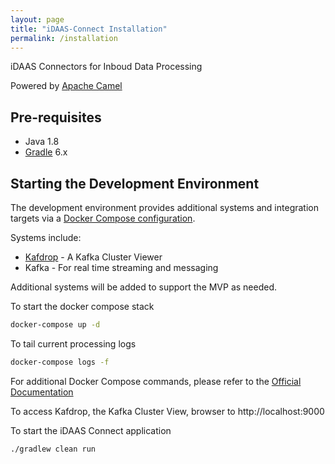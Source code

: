 ```yaml
---
layout: page
title: "iDAAS-Connect Installation"
permalink: /installation
---
```


iDAAS Connectors for Inboud Data Processing

Powered by [Apache Camel](https://camel.apache.org/)

## Pre-requisites
- Java 1.8
- [Gradle](https://gradle.org/) 6.x

## Starting the Development Environment
The development environment provides additional systems and integration targets via a [Docker Compose configuration](docker-compose.yml).

Systems include:
- [Kafdrop](https://github.com/obsidiandynamics/kafdrop) - A Kafka Cluster Viewer
- Kafka - For real time streaming and messaging

Additional systems will be added to support the MVP as needed.

To start the docker compose stack
```sh
docker-compose up -d
```

To tail current processing logs
```sh
docker-compose logs -f 
```

For additional Docker Compose commands, please refer to the [Official Documentation](https://docs.docker.com/compose/reference/overview/)

To access Kafdrop, the Kafka Cluster View, browser to http://localhost:9000

To start the iDAAS Connect application
```
./gradlew clean run
```
